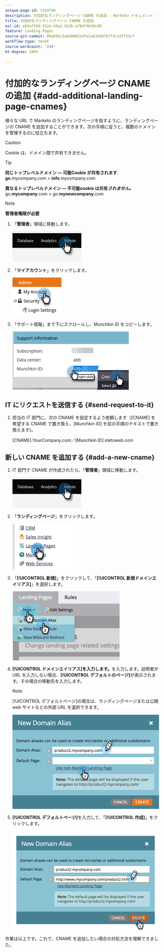 ```yaml
---
unique-page-id: 2359798
description: 付加的なランディングページ CNAME の追加 - Marketo ドキュメント - 製品ドキュメント
title: 付加的なランディングページ CNAME の追加
exl-id: eb5a7f69-552e-49a2-91db-a784f4639cd0
feature: Landing Pages
source-git-commit: 09a656c3a0d0002edfa1a61b987bff4c1dff33cf
workflow-type: tm+mt
source-wordcount: '234'
ht-degree: 100%

---
```


# 付加的なランディングページ CNAME の追加 {#add-additional-landing-page-cnames}

様々な URL で Marketo のランディングページを指すように、ランディングページの CNAME を追加することができます。次の手順に従うと、複数のドメインを管理するのに役立ちます。

>[!CAUTION]
>
>Cookie は、ドメイン間で共有できません。

>[!TIP]
>
>**同じトップレベルドメイン — 可能Cookie が共有されます**.<br/> **go**.mycompany.com > **info**.mycompany.com
>
>**異なるトップレベルドメイン — 不可能cookie は共有&#x200B;_されません。_**<br/> go.**mycompany**.com > go.**mynewcompany**.com

>[!NOTE]
>
>**管理者権限が必要**

1. 「**管理者**」領域に移動します。

   ![](assets/add-additional-landing-page-cnames-1.png)

1. 「**マイアカウント**」をクリックします。

   ![](assets/add-additional-landing-page-cnames-2.png)

1. 「サポート情報」まで下にスクロールし、Munchkin ID をコピーします。

   ![](assets/add-additional-landing-page-cnames-3.png)

## IT にリクエストを送信する {#send-request-to-it}

1. 担当の IT 部門に、次の CNAME を設定するよう依頼します（[CNAME] を希望する CNAME で置き換え、[Munchkin ID] を前の手順のテキストで置き換えます)。

   [CNAME].YourCompany.com／[Munchkin ID].mktoweb.com

## 新しい CNAME を追加する {#add-a-new-cname}

1. IT 部門で CNAME が作成されたら、「**管理者**」領域に移動します。

   ![](assets/add-additional-landing-page-cnames-4.png)

1. 「**ランディングページ**」をクリックします。

   ![](assets/add-additional-landing-page-cnames-5.png)

1. 「**[!UICONTROL 新規]**」をクリックして、「**[!UICONTROL 新規ドメインエイリアス]**」を選択します。

   ![](assets/add-additional-landing-page-cnames-6.png)

1. **[!UICONTROL ドメインエイリアス]を入力します。**&#x200B;を入力します。訪問者が URL を入力しない場合、**[!UICONTROL デフォルトのページ]**&#x200B;が表示されます。その場合の移動先を入力します。

   >[!NOTE]
   >
   >[!UICONTROL デフォルトページ]の場合は、ランディングページまたは公開 web サイトなどの外部 URL を選択できます。

   ![](assets/add-additional-landing-page-cnames-7.png)

1. **[!UICONTROL デフォルトページ]**&#x200B;を入力して、「**[!UICONTROL 作成]**」をクリックします。

   ![](assets/add-additional-landing-page-cnames-8.png)

作業は以上です。これで、CNAME を追加したい場合の対処方法を理解できました。
